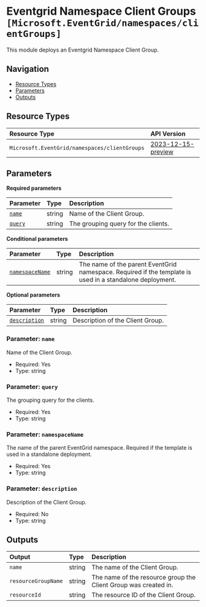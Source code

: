 # Eventgrid Namespace Client Groups `[Microsoft.EventGrid/namespaces/clientGroups]`

This module deploys an Eventgrid Namespace Client Group.

## Navigation

- [Resource Types](#Resource-Types)
- [Parameters](#Parameters)
- [Outputs](#Outputs)

## Resource Types

| Resource Type | API Version |
| :-- | :-- |
| `Microsoft.EventGrid/namespaces/clientGroups` | [2023-12-15-preview](https://learn.microsoft.com/en-us/azure/templates/Microsoft.EventGrid/2023-12-15-preview/namespaces/clientGroups) |

## Parameters

**Required parameters**

| Parameter | Type | Description |
| :-- | :-- | :-- |
| [`name`](#parameter-name) | string | Name of the Client Group. |
| [`query`](#parameter-query) | string | The grouping query for the clients. |

**Conditional parameters**

| Parameter | Type | Description |
| :-- | :-- | :-- |
| [`namespaceName`](#parameter-namespacename) | string | The name of the parent EventGrid namespace. Required if the template is used in a standalone deployment. |

**Optional parameters**

| Parameter | Type | Description |
| :-- | :-- | :-- |
| [`description`](#parameter-description) | string | Description of the Client Group. |

### Parameter: `name`

Name of the Client Group.

- Required: Yes
- Type: string

### Parameter: `query`

The grouping query for the clients.

- Required: Yes
- Type: string

### Parameter: `namespaceName`

The name of the parent EventGrid namespace. Required if the template is used in a standalone deployment.

- Required: Yes
- Type: string

### Parameter: `description`

Description of the Client Group.

- Required: No
- Type: string

## Outputs

| Output | Type | Description |
| :-- | :-- | :-- |
| `name` | string | The name of the Client Group. |
| `resourceGroupName` | string | The name of the resource group the Client Group was created in. |
| `resourceId` | string | The resource ID of the Client Group. |
